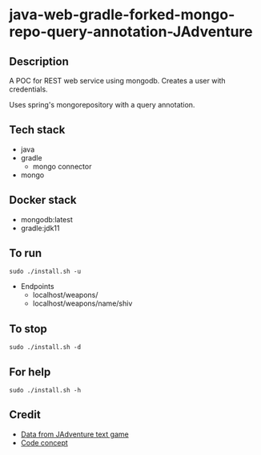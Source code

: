 # java-web-gradle-forked-mongo-repo-query-annotation-JAdventure

## Description
A POC for REST web service using mongodb.
Creates a user with credentials.

Uses spring's mongorepository with a query
annotation.

## Tech stack
- java
- gradle
  - mongo connector
- mongo

## Docker stack
- mongodb:latest
- gradle:jdk11

## To run
`sudo ./install.sh -u`
- Endpoints
  - localhost/weapons/
  - localhost/weapons/name/shiv

## To stop
`sudo ./install.sh -d`

## For help
`sudo ./install.sh -h`

## Credit
- [Data from JAdventure text game](https://github.com/Progether/JAdventure.git)
- [Code concept](https://github.com/ragcrix/StudentInformationSystem.git)
